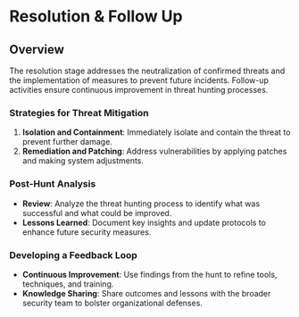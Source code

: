 # Resolution & Follow Up

## Overview <a href="#overview" id="overview"></a>

The resolution stage addresses the neutralization of confirmed threats and the implementation of measures to prevent future incidents. Follow-up activities ensure continuous improvement in threat hunting processes.

### **Strategies for Threat Mitigation** <a href="#strategies-for-threat-mitigation" id="strategies-for-threat-mitigation"></a>

1. **Isolation and Containment**: Immediately isolate and contain the threat to prevent further damage.
2. **Remediation and Patching**: Address vulnerabilities by applying patches and making system adjustments.

### **Post-Hunt Analysis** <a href="#post-hunt-analysis" id="post-hunt-analysis"></a>

* **Review**: Analyze the threat hunting process to identify what was successful and what could be improved.
* **Lessons Learned**: Document key insights and update protocols to enhance future security measures.

### **Developing a Feedback Loop** <a href="#developing-a-feedback-loop" id="developing-a-feedback-loop"></a>

* **Continuous Improvement**: Use findings from the hunt to refine tools, techniques, and training.
* **Knowledge Sharing**: Share outcomes and lessons with the broader security team to bolster organizational defenses.
